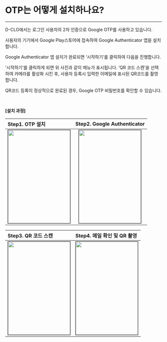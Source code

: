 # OTP는 어떻게 설치하나요?

---

D-CLO에서는 로그인 사용자의 2차 인증으로 Google OTP를 사용하고 있습니다.

사용자의 기기에서 Google Play스토어에 접속하여 Google Authenticator 앱을 설치합니다.

Google Authenticator 앱 설치가 완료되면 ‘시작하기’를 클릭하여 다음을 진행합니다.

‘시작하기’를 클릭하게 되면 위 사진과 같이 메뉴가 표시됩니다. ‘QR 코드 스캔’을 선택하여 카메라를 활성화 시킨 후, 사용자 등록시 입력한 이메일에 표시된 QR코드를 촬영합니다.

QR코드 등록이 정상적으로 완료된 경우, Google OTP 비밀번호를 확인할 수 있습니다.

<br />

**[설치 과정]**

| Step1. OTP 설치                                                                                                                  | Step2. Google Authenticator                                                                                                      |
| :------------------------------------------------------------------------------------------------------------------------------- | :------------------------------------------------------------------------------------------------------------------------------- |
| <center><img src="/assets/images/android_otp/android_1.png" width="200" height="300" style="border: 1px solid black;"/></center> | <center><img src="/assets/images/android_otp/android_2.png" width="200" height="300" style="border: 1px solid black;"/></center> |

| Step3. QR 코드 스캔                                                                                                              | Step4. 메일 확인 및 QR 촬영                                                                                                      |
| :------------------------------------------------------------------------------------------------------------------------------- | :------------------------------------------------------------------------------------------------------------------------------- |
| <center><img src="/assets/images/android_otp/android_3.png" width="200" height="300" style="border: 1px solid black;"/></center> | <center><img src="/assets/images/android_otp/android_4.png" width="200" height="300" style="border: 1px solid black;"/></center> |
